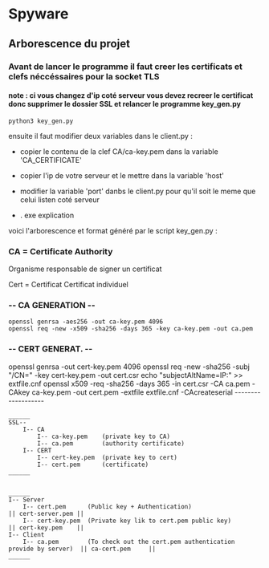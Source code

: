 # Spyware


## Arborescence du projet

### Avant de lancer le programme il faut creer les certificats et clefs néccéssaires pour la socket TLS 

#### note : ci vous changez d'ip coté serveur vous devez recreer le certificat donc supprimer le dossier SSL et relancer le programme key_gen.py

```
python3 key_gen.py

```

ensuite il faut modifier deux variables dans le client.py :

- copier le contenu de la clef CA/ca-key.pem dans la variable 'CA_CERTIFICATE'
- copier l'ip de votre serveur et le mettre dans la variable 'host' 
- modifier la variable 'port' danbs le client.py pour qu'il soit le meme que celui listen coté serveur

- . exe explication

voici l'arborescence et format généré par le script key_gen.py :


### CA = Certificate Authority
Organisme responsable de signer un certificat
    
Cert = Certificat
Certificat individuel

### -- CA GENERATION -- 

```
openssl genrsa -aes256 -out ca-key.pem 4096
openssl req -new -x509 -sha256 -days 365 -key ca-key.pem -out ca.pem
```


###    -- CERT GENERAT. --
openssl genrsa -out cert-key.pem 4096
openssl req -new -sha256 -subj "/CN=<CN NAME>" -key cert-key.pem -out cert.csr
echo "subjectAltName=IP:<IP SERVER>" >> extfile.cnf
openssl x509 -req -sha256 -days 365 -in cert.csr -CA ca.pem -CAkey ca-key.pem -out cert.pem -extfile extfile.cnf -CAcreateserial
    -------------------

    ______
    SSL--
        I-- CA
            I-- ca-key.pem    (private key to CA)
            I-- ca.pem        (authority certificate)
        I-- CERT
            I-- cert-key.pem  (private key to cert)
            I-- cert.pem      (certificate)
    ______


    ______
    I-- Server
        I-- cert.pem      (Public key + Authentication)                                 || cert-server.pem ||
        I-- cert-key.pem  (Private key lik to cert.pem public key)                      || cert-key.pem    ||
    I-- Client
        I-- ca.pem        (To check out the cert.pem authentication provide by server)  || ca-cert.pem     ||
    ______
